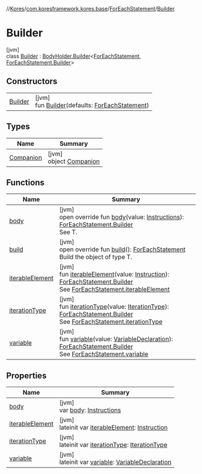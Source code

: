 //[Kores](../../../../index.md)/[com.koresframework.kores.base](../../index.md)/[ForEachStatement](../index.md)/[Builder](index.md)

# Builder

[jvm]\
class [Builder](index.md) : [BodyHolder.Builder](../../-body-holder/-builder/index.md)<[ForEachStatement](../index.md), [ForEachStatement.Builder](index.md)>

## Constructors

| | |
|---|---|
| [Builder](-builder.md) | [jvm]<br>fun [Builder](-builder.md)(defaults: [ForEachStatement](../index.md)) |

## Types

| Name | Summary |
|---|---|
| [Companion](-companion/index.md) | [jvm]<br>object [Companion](-companion/index.md) |

## Functions

| Name | Summary |
|---|---|
| [body](body.md) | [jvm]<br>open override fun [body](body.md)(value: [Instructions](../../../com.koresframework.kores/-instructions/index.md)): [ForEachStatement.Builder](index.md)<br>See T. |
| [build](build.md) | [jvm]<br>open override fun [build](build.md)(): [ForEachStatement](../index.md)<br>Build the object of type T. |
| [iterableElement](iterable-element.md) | [jvm]<br>fun [iterableElement](iterable-element.md)(value: [Instruction](../../../com.koresframework.kores/-instruction/index.md)): [ForEachStatement.Builder](index.md)<br>See [ForEachStatement.iterableElement](../iterable-element.md) |
| [iterationType](iteration-type.md) | [jvm]<br>fun [iterationType](iteration-type.md)(value: [IterationType](../../-iteration-type/index.md)): [ForEachStatement.Builder](index.md)<br>See [ForEachStatement.iterationType](../iteration-type.md) |
| [variable](variable.md) | [jvm]<br>fun [variable](variable.md)(value: [VariableDeclaration](../../-variable-declaration/index.md)): [ForEachStatement.Builder](index.md)<br>See [ForEachStatement.variable](../variable.md) |

## Properties

| Name | Summary |
|---|---|
| [body](body.md) | [jvm]<br>var [body](body.md): [Instructions](../../../com.koresframework.kores/-instructions/index.md) |
| [iterableElement](iterable-element.md) | [jvm]<br>lateinit var [iterableElement](iterable-element.md): [Instruction](../../../com.koresframework.kores/-instruction/index.md) |
| [iterationType](iteration-type.md) | [jvm]<br>lateinit var [iterationType](iteration-type.md): [IterationType](../../-iteration-type/index.md) |
| [variable](variable.md) | [jvm]<br>lateinit var [variable](variable.md): [VariableDeclaration](../../-variable-declaration/index.md) |
